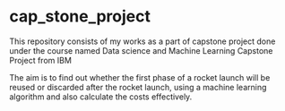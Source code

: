 # cap_stone_project

This repository consists of my works as a part of capstone project done under the course named Data science and Machine Learning Capstone Project from IBM

The aim is to find out whether the first phase of a rocket launch will be reused or discarded after the rocket launch, using a machine learning algorithm and also calculate the costs effectively.
